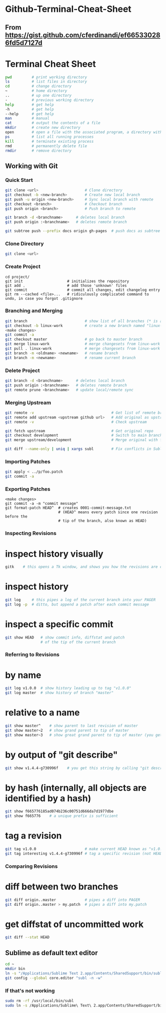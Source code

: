 # Github-Terminal-Cheat-Sheet

## From https://gist.github.com/cferdinandi/ef665330286fd5d7127d


# Terminal Cheat Sheet
```sh
pwd         # print working directory
ls          # list files in directory
cd          # change directory
~           # home directory
..          # up one directory
-           # previous working directory
help        # get help
-h          # get help
--help      # get help
man         # manual
cat         # output the contents of a file
mkdir       # create new directory
open        # open a file with the associated program, a directory with Finder, or a URL with the default web browser
ps          # list all running processes
kill        # terminate existing process
rmd         # permanently delete file
rmdir       # remove directory
```




## Working with Git

### Quick Start
```sh
git clone <url> 					# Clone directory
git checkout -b <new-branch> 		# Create new local branch
git push -u origin <new-branch> 	# Sync local branch with remote
git checkout <branch> 				# Checkout branch
git push origin <branch> 			# Push branch to remote

git branch -d <branchname>   	# deletes local branch
git push origin :<branchname>	# deletes remote branch

git subtree push --prefix docs origin gh-pages  # push docs as subtree to gh-pages
```



### Clone Directory
```sh
git clone <url>
```



### Create Project
```
cd project/
git init                    # initializes the repository
git add .                   # add those 'unknown' files
git commit                  # commit all changes, edit changelog entry
git rm --cached <file>...   # ridiculously complicated command to undo, in case you forgot .gitignore
```


### Branching and Merging
```sh
git branch                          # show list of all branches (* is active)
git checkout -b linux-work          # create a new branch named "linux-work"
<make changes>
git commit -a
git checkout master                 # go back to master branch
git merge linux-work                # merge changesets from linux-work (Git >= 1.5)
git pull . linux-work               # merge changesets from linux-work (all Git versions)
git branch -m <oldname> <newname>   # rename branch
git branch -m <newname>             # rename current branch
```


### Delete Project
```sh
git branch -d <branchname>   	# deletes local branch
git push origin :<branchname>	# deletes remote branch
git remote prune <branchname>	# update local/remote sync
```


### Merging Upstream
```sh
git remote -v 									# Get list of remote branches
git remote add upstream <upstream github url>	# Add original as upstream
git remote -v 									# Check upstream

git fetch upstream 								# Get original repo
git checkout development						# Switch to main branch in local fork
git merge upstream/development					# Merge original with fork

git diff --name-only | uniq | xargs subl		# Fix conflicts in Sublime Text
```


### Importing Patches
```sh
git apply < ../p/foo.patch
git commit -a
```


### Exporting Patches
```
<make changes>
git commit -a -m "commit message"
git format-patch HEAD^  # creates 0001-commit-message.txt
                        # (HEAD^ means every patch since one revision before the
                        # tip of the branch, also known as HEAD)
```




### Inspecting Revisions

# inspect history visually
```sh
gitk    # this opens a Tk window, and shows you how the revisions are connected
```

# inspect history
```sh
git log     # this pipes a log of the current branch into your PAGER
git log -p  # ditto, but append a patch after each commit message
```

# inspect a specific commit
```sh
git show HEAD   # show commit info, diffstat and patch
                # of the tip of the current branch
```


### Referring to Revisions

# by name
```sh
git log v1.0.0  # show history leading up to tag "v1.0.0"
git log master  # show history of branch "master"
```

# relative to a name
```sh
git show master^    # show parent to last revision of master
git show master~2   # show grand parent to tip of master
git show master~3   # show great grand parent to tip of master (you get the idea)
```

# by output of "git describe"
```sh
git show v1.4.4-g730996f    # you get this string by calling "git describe"
```

# by hash (internally, all objects are identified by a hash)
```sh
git show f665776185ad074b236c00751d666da7d1977dbe
git show f665776    # a unique prefix is sufficient
```

# tag a revision
```sh
git tag v1.0.0                      # make current HEAD known as "v1.0.0"
git tag interesting v1.4.4-g730996f # tag a specific revision (not HEAD)
```


### Comparing Revisions
# diff between two branches
```sh
git diff origin..master             # pipes a diff into PAGER
git diff origin..master > my.patch  # pipes a diff into my.patch
```

# get diffstat of uncommitted work
```sh
git diff --stat HEAD
```



## Sublime as default text editor
```sh
cd ~
mkdir bin
ln -s "/Applications/Sublime Text 2.app/Contents/SharedSupport/bin/subl" ~/bin/subl
git config --global core.editor "subl -n -w"
```

### If that's not working
```sh
sudo rm -rf /usr/local/bin/subl
sudo ln -s /Applications/Sublime\ Text\ 2.app/Contents/SharedSupport/bin/subl /usr/local/bin
```
